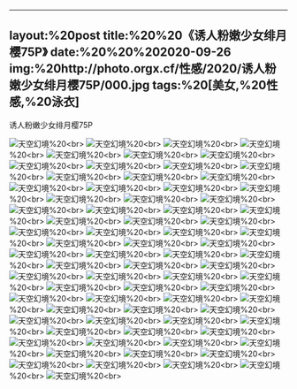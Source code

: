 ﻿---
layout:%20post
title:%20%20《诱人粉嫩少女绯月樱75P》
date:%20%20%202020-09-26
img:%20http://photo.orgx.cf/性感/2020/诱人粉嫩少女绯月樱75P/000.jpg
tags:%20[美女,%20性感,%20泳衣]
---

诱人粉嫩少女绯月樱75P



![天空幻境](http://photo.orgx.cf/性感/2020/诱人粉嫩少女绯月樱75P/001.jpg%20''天空幻境'')%20<br>
![天空幻境](http://photo.orgx.cf/性感/2020/诱人粉嫩少女绯月樱75P/002.jpg%20''天空幻境'')%20<br>
![天空幻境](http://photo.orgx.cf/性感/2020/诱人粉嫩少女绯月樱75P/003.jpg%20''天空幻境'')%20<br>
![天空幻境](http://photo.orgx.cf/性感/2020/诱人粉嫩少女绯月樱75P/004.jpg%20''天空幻境'')%20<br>
![天空幻境](http://photo.orgx.cf/性感/2020/诱人粉嫩少女绯月樱75P/005.jpg%20''天空幻境'')%20<br>
![天空幻境](http://photo.orgx.cf/性感/2020/诱人粉嫩少女绯月樱75P/006.jpg%20''天空幻境'')%20<br>
![天空幻境](http://photo.orgx.cf/性感/2020/诱人粉嫩少女绯月樱75P/007.jpg%20''天空幻境'')%20<br>
![天空幻境](http://photo.orgx.cf/性感/2020/诱人粉嫩少女绯月樱75P/008.jpg%20''天空幻境'')%20<br>
![天空幻境](http://photo.orgx.cf/性感/2020/诱人粉嫩少女绯月樱75P/009.jpg%20''天空幻境'')%20<br>
![天空幻境](http://photo.orgx.cf/性感/2020/诱人粉嫩少女绯月樱75P/010.jpg%20''天空幻境'')%20<br>
![天空幻境](http://photo.orgx.cf/性感/2020/诱人粉嫩少女绯月樱75P/011.jpg%20''天空幻境'')%20<br>
![天空幻境](http://photo.orgx.cf/性感/2020/诱人粉嫩少女绯月樱75P/012.jpg%20''天空幻境'')%20<br>
![天空幻境](http://photo.orgx.cf/性感/2020/诱人粉嫩少女绯月樱75P/013.jpg%20''天空幻境'')%20<br>
![天空幻境](http://photo.orgx.cf/性感/2020/诱人粉嫩少女绯月樱75P/014.jpg%20''天空幻境'')%20<br>
![天空幻境](http://photo.orgx.cf/性感/2020/诱人粉嫩少女绯月樱75P/015.jpg%20''天空幻境'')%20<br>
![天空幻境](http://photo.orgx.cf/性感/2020/诱人粉嫩少女绯月樱75P/016.jpg%20''天空幻境'')%20<br>
![天空幻境](http://photo.orgx.cf/性感/2020/诱人粉嫩少女绯月樱75P/017.jpg%20''天空幻境'')%20<br>
![天空幻境](http://photo.orgx.cf/性感/2020/诱人粉嫩少女绯月樱75P/018.jpg%20''天空幻境'')%20<br>
![天空幻境](http://photo.orgx.cf/性感/2020/诱人粉嫩少女绯月樱75P/019.jpg%20''天空幻境'')%20<br>
![天空幻境](http://photo.orgx.cf/性感/2020/诱人粉嫩少女绯月樱75P/020.jpg%20''天空幻境'')%20<br>
![天空幻境](http://photo.orgx.cf/性感/2020/诱人粉嫩少女绯月樱75P/021.jpg%20''天空幻境'')%20<br>
![天空幻境](http://photo.orgx.cf/性感/2020/诱人粉嫩少女绯月樱75P/022.jpg%20''天空幻境'')%20<br>
![天空幻境](http://photo.orgx.cf/性感/2020/诱人粉嫩少女绯月樱75P/023.jpg%20''天空幻境'')%20<br>
![天空幻境](http://photo.orgx.cf/性感/2020/诱人粉嫩少女绯月樱75P/024.jpg%20''天空幻境'')%20<br>
![天空幻境](http://photo.orgx.cf/性感/2020/诱人粉嫩少女绯月樱75P/025.jpg%20''天空幻境'')%20<br>
![天空幻境](http://photo.orgx.cf/性感/2020/诱人粉嫩少女绯月樱75P/026.jpg%20''天空幻境'')%20<br>
![天空幻境](http://photo.orgx.cf/性感/2020/诱人粉嫩少女绯月樱75P/027.jpg%20''天空幻境'')%20<br>
![天空幻境](http://photo.orgx.cf/性感/2020/诱人粉嫩少女绯月樱75P/028.jpg%20''天空幻境'')%20<br>
![天空幻境](http://photo.orgx.cf/性感/2020/诱人粉嫩少女绯月樱75P/029.jpg%20''天空幻境'')%20<br>
![天空幻境](http://photo.orgx.cf/性感/2020/诱人粉嫩少女绯月樱75P/030.jpg%20''天空幻境'')%20<br>
![天空幻境](http://photo.orgx.cf/性感/2020/诱人粉嫩少女绯月樱75P/031.jpg%20''天空幻境'')%20<br>
![天空幻境](http://photo.orgx.cf/性感/2020/诱人粉嫩少女绯月樱75P/032.jpg%20''天空幻境'')%20<br>
![天空幻境](http://photo.orgx.cf/性感/2020/诱人粉嫩少女绯月樱75P/033.jpg%20''天空幻境'')%20<br>
![天空幻境](http://photo.orgx.cf/性感/2020/诱人粉嫩少女绯月樱75P/034.jpg%20''天空幻境'')%20<br>
![天空幻境](http://photo.orgx.cf/性感/2020/诱人粉嫩少女绯月樱75P/035.jpg%20''天空幻境'')%20<br>
![天空幻境](http://photo.orgx.cf/性感/2020/诱人粉嫩少女绯月樱75P/036.jpg%20''天空幻境'')%20<br>
![天空幻境](http://photo.orgx.cf/性感/2020/诱人粉嫩少女绯月樱75P/037.jpg%20''天空幻境'')%20<br>
![天空幻境](http://photo.orgx.cf/性感/2020/诱人粉嫩少女绯月樱75P/038.jpg%20''天空幻境'')%20<br>
![天空幻境](http://photo.orgx.cf/性感/2020/诱人粉嫩少女绯月樱75P/039.jpg%20''天空幻境'')%20<br>
![天空幻境](http://photo.orgx.cf/性感/2020/诱人粉嫩少女绯月樱75P/040.jpg%20''天空幻境'')%20<br>
![天空幻境](http://photo.orgx.cf/性感/2020/诱人粉嫩少女绯月樱75P/041.jpg%20''天空幻境'')%20<br>
![天空幻境](http://photo.orgx.cf/性感/2020/诱人粉嫩少女绯月樱75P/042.jpg%20''天空幻境'')%20<br>
![天空幻境](http://photo.orgx.cf/性感/2020/诱人粉嫩少女绯月樱75P/043.jpg%20''天空幻境'')%20<br>
![天空幻境](http://photo.orgx.cf/性感/2020/诱人粉嫩少女绯月樱75P/044.jpg%20''天空幻境'')%20<br>
![天空幻境](http://photo.orgx.cf/性感/2020/诱人粉嫩少女绯月樱75P/045.jpg%20''天空幻境'')%20<br>
![天空幻境](http://photo.orgx.cf/性感/2020/诱人粉嫩少女绯月樱75P/046.jpg%20''天空幻境'')%20<br>
![天空幻境](http://photo.orgx.cf/性感/2020/诱人粉嫩少女绯月樱75P/047.jpg%20''天空幻境'')%20<br>
![天空幻境](http://photo.orgx.cf/性感/2020/诱人粉嫩少女绯月樱75P/048.jpg%20''天空幻境'')%20<br>
![天空幻境](http://photo.orgx.cf/性感/2020/诱人粉嫩少女绯月樱75P/049.jpg%20''天空幻境'')%20<br>
![天空幻境](http://photo.orgx.cf/性感/2020/诱人粉嫩少女绯月樱75P/050.jpg%20''天空幻境'')%20<br>
![天空幻境](http://photo.orgx.cf/性感/2020/诱人粉嫩少女绯月樱75P/051.jpg%20''天空幻境'')%20<br>
![天空幻境](http://photo.orgx.cf/性感/2020/诱人粉嫩少女绯月樱75P/052.jpg%20''天空幻境'')%20<br>
![天空幻境](http://photo.orgx.cf/性感/2020/诱人粉嫩少女绯月樱75P/053.jpg%20''天空幻境'')%20<br>
![天空幻境](http://photo.orgx.cf/性感/2020/诱人粉嫩少女绯月樱75P/054.jpg%20''天空幻境'')%20<br>
![天空幻境](http://photo.orgx.cf/性感/2020/诱人粉嫩少女绯月樱75P/055.jpg%20''天空幻境'')%20<br>
![天空幻境](http://photo.orgx.cf/性感/2020/诱人粉嫩少女绯月樱75P/056.jpg%20''天空幻境'')%20<br>
![天空幻境](http://photo.orgx.cf/性感/2020/诱人粉嫩少女绯月樱75P/057.jpg%20''天空幻境'')%20<br>
![天空幻境](http://photo.orgx.cf/性感/2020/诱人粉嫩少女绯月樱75P/058.jpg%20''天空幻境'')%20<br>
![天空幻境](http://photo.orgx.cf/性感/2020/诱人粉嫩少女绯月樱75P/059.jpg%20''天空幻境'')%20<br>
![天空幻境](http://photo.orgx.cf/性感/2020/诱人粉嫩少女绯月樱75P/060.jpg%20''天空幻境'')%20<br>
![天空幻境](http://photo.orgx.cf/性感/2020/诱人粉嫩少女绯月樱75P/061.jpg%20''天空幻境'')%20<br>
![天空幻境](http://photo.orgx.cf/性感/2020/诱人粉嫩少女绯月樱75P/062.jpg%20''天空幻境'')%20<br>
![天空幻境](http://photo.orgx.cf/性感/2020/诱人粉嫩少女绯月樱75P/063.jpg%20''天空幻境'')%20<br>
![天空幻境](http://photo.orgx.cf/性感/2020/诱人粉嫩少女绯月樱75P/064.jpg%20''天空幻境'')%20<br>
![天空幻境](http://photo.orgx.cf/性感/2020/诱人粉嫩少女绯月樱75P/065.jpg%20''天空幻境'')%20<br>
![天空幻境](http://photo.orgx.cf/性感/2020/诱人粉嫩少女绯月樱75P/066.jpg%20''天空幻境'')%20<br>
![天空幻境](http://photo.orgx.cf/性感/2020/诱人粉嫩少女绯月樱75P/067.jpg%20''天空幻境'')%20<br>
![天空幻境](http://photo.orgx.cf/性感/2020/诱人粉嫩少女绯月樱75P/068.jpg%20''天空幻境'')%20<br>
![天空幻境](http://photo.orgx.cf/性感/2020/诱人粉嫩少女绯月樱75P/069.jpg%20''天空幻境'')%20<br>
![天空幻境](http://photo.orgx.cf/性感/2020/诱人粉嫩少女绯月樱75P/070.jpg%20''天空幻境'')%20<br>
![天空幻境](http://photo.orgx.cf/性感/2020/诱人粉嫩少女绯月樱75P/071.jpg%20''天空幻境'')%20<br>
![天空幻境](http://photo.orgx.cf/性感/2020/诱人粉嫩少女绯月樱75P/072.jpg%20''天空幻境'')%20<br>
![天空幻境](http://photo.orgx.cf/性感/2020/诱人粉嫩少女绯月樱75P/073.jpg%20''天空幻境'')%20<br>
![天空幻境](http://photo.orgx.cf/性感/2020/诱人粉嫩少女绯月樱75P/074.jpg%20''天空幻境'')%20<br>
![天空幻境](http://photo.orgx.cf/性感/2020/诱人粉嫩少女绯月樱75P/075.jpg%20''天空幻境'')%20<br>